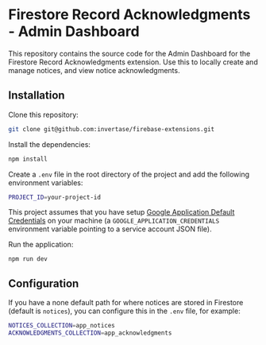 # Firestore Record Acknowledgments - Admin Dashboard

This repository contains the source code for the Admin Dashboard for the Firestore Record Acknowledgments extension. Use this to locally create and manage notices, and view notice acknowledgments.

## Installation

Clone this repository:

```bash
git clone git@github.com:invertase/firebase-extensions.git
```

Install the dependencies:

```bash
npm install
```

Create a `.env` file in the root directory of the project and add the following environment variables:

```bash
PROJECT_ID=your-project-id
```

This project assumes that you have setup [Google Application Default Credentials](https://firebase.google.com/docs/admin/setup) on your machine (a `GOOGLE_APPLICATION_CREDENTIALS` environment variable pointing to a service account JSON file).

Run the application:

```
npm run dev
```

## Configuration

If you have a none default path for where notices are stored in Firestore (default is `notices`), you can configure this in the `.env` file, for example:

```bash
NOTICES_COLLECTION=app_notices
ACKNOWLEDGMENTS_COLLECTION=app_acknowledgments
```
